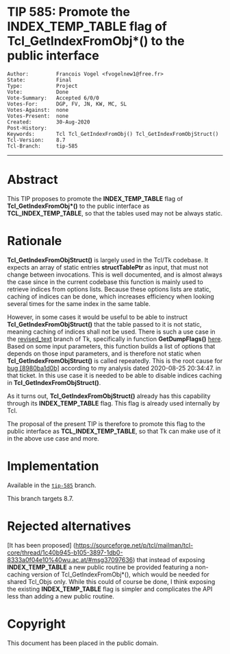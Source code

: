 # TIP 585: Promote the INDEX\_TEMP\_TABLE flag of Tcl_GetIndexFromObj*() to the public interface
	Author:         Francois Vogel <fvogelnew1@free.fr>
	State:          Final
	Type:           Project
	Vote:           Done
	Vote-Summary:   Accepted 6/0/0
	Votes-For:      DGP, FV, JN, KW, MC, SL
	Votes-Against:  none
	Votes-Present:  none
	Created:        30-Aug-2020
	Post-History:   
	Keywords:       Tcl Tcl_GetIndexFromObj() Tcl_GetIndexFromObjStruct()
	Tcl-Version:    8.7
	Tcl-Branch:     tip-585
-----

# Abstract

This TIP proposes to promote the <b>INDEX\_TEMP\_TABLE</b> flag of <b>Tcl\_GetIndexFromObj*()</b> to the public interface as <b>TCL\_INDEX\_TEMP\_TABLE</b>, so that the tables used may not be always static.

# Rationale

<b>Tcl\_GetIndexFromObjStruct()</b> is largely used in the Tcl/Tk codebase.
It expects an array of static entries <b>structTablePtr</b> as input, that must not change between invocations. This is well documented, and is almost always the case since in the current codebase this function is mainly used to retrieve indices from options lists. Because these options lists are static, caching of indices can be done, which increases efficiency when looking several times for the same index in the same table.

However, in some cases it would be useful to be able to instruct <b>Tcl\_GetIndexFromObjStruct()</b> that the table passed to it is not static, meaning caching of indices shall not be used. There is such a use case in the [revised_text](https://core.tcl-lang.org/tk/timeline?r=revised_text) branch of Tk, specifically in function <b>GetDumpFlags()</b> [here](https://core.tcl-lang.org/tk/artifact/3a0f54457fe24143?ln=7264,7329). Based on some input parameters, this function builds a list of options that depends on those input parameters, and is therefore not static when <b>Tcl\_GetIndexFromObjStruct()</b> is called repeatedly. This is the root cause for [bug \[8980ba1d0b\]](https://core.tcl-lang.org/tk/tktview?name=8980ba1d0b) according to my analysis dated 2020-08-25 20:34:47. in that ticket. In this use case it is needed to be able to disable indices caching in <b>Tcl\_GetIndexFromObjStruct()</b>.

As it turns out, <b>Tcl\_GetIndexFromObjStruct()</b> already has this capability through its <b>INDEX\_TEMP\_TABLE</b> flag. This flag is already used internally by Tcl.

The proposal of the present TIP is therefore to promote this flag to the public interface as <b>TCL\_INDEX\_TEMP\_TABLE</b>, so that Tk can make use of it in the above use case and more.

# Implementation

Available in the [`tip-585`](https://core.tcl-lang.org/tcl/timeline?r=tip-585&unhide) branch.

This branch targets 8.7.

# Rejected alternatives

[It has been proposed]
(https://sourceforge.net/p/tcl/mailman/tcl-core/thread/1c40b945-b105-3897-1db0-8333a0f04e10%40wu.ac.at/#msg37097636)
that instead of exposing <b>INDEX\_TEMP\_TABLE</b> a new public routine be provided
featuring a non-caching version of Tcl\_GetIndexFromObj*(), which would be needed for shared
Tcl_Objs only. While this could of course be done, I think exposing the existing <b>INDEX\_TEMP\_TABLE</b> flag is simpler and complicates the API less than adding a new public
routine.

# Copyright

This document has been placed in the public domain.

